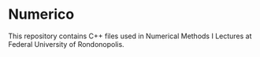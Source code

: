# Numerico
This repository contains C++ files used in Numerical Methods I Lectures at Federal University of Rondonopolis.
